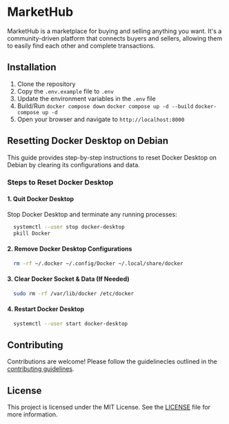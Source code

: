 # MarketHub

MarketHub is a marketplace for buying and selling anything you want. It's a community-driven platform that connects buyers and sellers, allowing them to easily find each other and complete transactions.

## Installation

1. Clone the repository
2. Copy the `.env.example` file to `.env`
3. Update the environment variables in the `.env` file
4. Build/Run `docker compose down`
`docker compose up -d --build`
`docker-compose up -d`
5. Open your browser and navigate to `http://localhost:8000`

## Resetting Docker Desktop on Debian

This guide provides step-by-step instructions to reset Docker Desktop on Debian by clearing its configurations and data.
### Steps to Reset Docker Desktop

#### 1. Quit Docker Desktop
Stop Docker Desktop and terminate any running processes:
```sh
  systemctl --user stop docker-desktop
  pkill Docker
```

#### 2. Remove Docker Desktop Configurations
```sh
  rm -rf ~/.docker ~/.config/Docker ~/.local/share/docker
```

#### 3. Clear Docker Socket & Data (If Needed)
```sh
  sudo rm -rf /var/lib/docker /etc/docker
```

#### 4. Restart Docker Desktop
```sh
  systemctl --user start docker-desktop
```


## Contributing

Contributions are welcome! Please follow the guidelinecles outlined in the [contributing guidelines](CONTRIBUTING.md).

## License

This project is licensed under the MIT License. See the [LICENSE](LICENSE) file for more information.
